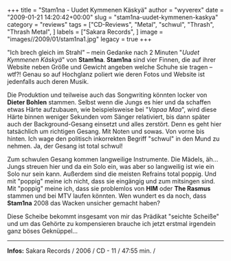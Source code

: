 +++
title = "Stam1na - Uudet Kymmenen Käskyä"
author = "wyverex"
date = "2009-01-21 14:20:42+00:00"
slug = "stam1na-uudet-kymmenen-kaskya"
category = "reviews"
tags = ["CD-Reviews", "Metal", "schwul", "Thrash", "Thrash Metal", ]
labels = ["Sakara Records", ]
image = "images//2009/01/stam1na1.jpg"
legacy = true
+++

"Ich brech gleich im Strahl" – mein Gedanke nach 2 Minuten "_Uudet Kymmenen Käskyä_" von **Stam1na**. **Stam1na** sind vier Finnen, die auf ihrer Website neben Größe und Gewicht angeben welche Schuhe sie tragen – wtf?! Genau so auf Hochglanz poliert wie deren Fotos und Website ist jedenfalls auch deren Musik.

Die Produktion und teilweise auch das Songwriting könnten locker von **Dieter Bohlen** stammen. Selbst wenn die Jungs es hier und da schaffen etwas Härte aufzubauen, wie beispielsweise bei "_Vapaa Maa_", wird diese Härte binnen weniger Sekunden vom Sänger relativiert, bis dann später auch der Background-Gesang einsetzt und alles zerstört. Denn es geht hier tatsächlich um richtigen Gesang. Mit Noten und sowas. Von vorne bis hinten. Ich wage den politisch inkorrekten Begriff "schwul" in den Mund zu nehmen. Ja, der Gesang ist total schwul!

Zum schwulen Gesang kommen langweilige Instrumente. Die Mädels, äh… Jungs streuen hier und da ein Solo ein, was aber so langweilig ist wie ein Solo nur sein kann. Außerdem sind die meisten Refrains total poppig. Und mit "poppig" meine ich nicht, dass sie eingängig und zum mitsingen sind. Mit "poppig" meine ich, dass sie problemlos von **HIM** oder **The Rasmus** stammen und bei MTV laufen könnten. Wen wundert es da noch, dass **Stam1na** 2008 das Wacken unsicher gemacht haben?

Diese Scheibe bekommt insgesamt von mir das Prädikat "seichte Scheiße" und um das Gehörte zu kompensieren brauche ich jetzt erstmal irgendein ganz böses Geknüppel…





---
**Infos:**
Sakara Records / 2006 / 
CD - 11 / 47:55 min. / 

